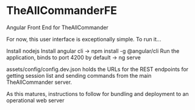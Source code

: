 # TheAllCommanderFE
Angular Front End for TheAllCommander

For now, this user interface is exceptionally simple. To run it...

Install nodejs
Install angular cli -> npm install -g @angular/cli
Run the application, binds to port 4200 by default -> ng serve

assets/config/config.dev.json holds the URLs for the REST endpoints for getting session list and sending commands from
the main TheAllCommander server.

As this matures, instructions to follow for bundling and deployment to an operational web server
